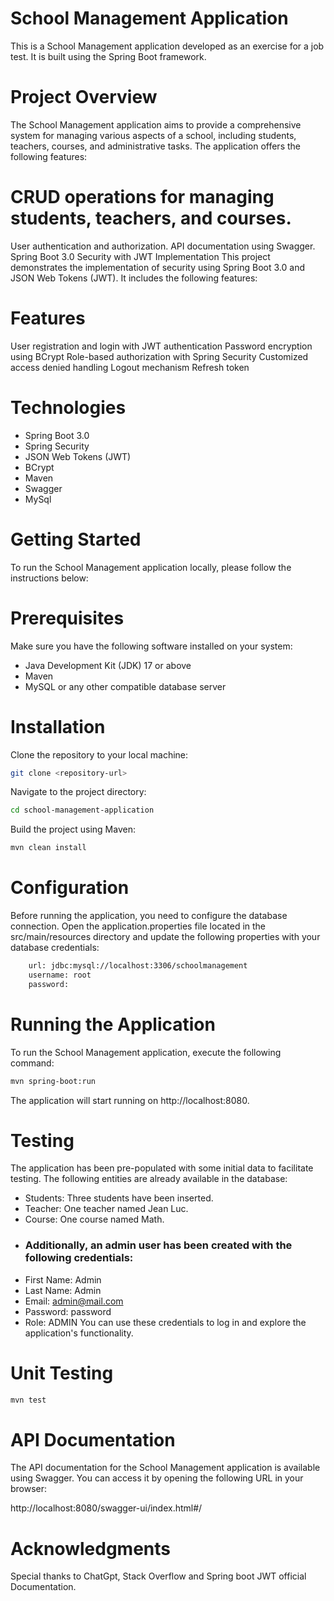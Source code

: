 # School Management Application
This is a School Management application developed as an exercise for a job test. It is built using the Spring Boot framework.

# Project Overview
The School Management application aims to provide a comprehensive system for managing various aspects of a school, including students, teachers, courses, and administrative tasks. The application offers the following features:

# CRUD operations for managing students, teachers, and courses.
User authentication and authorization.
API documentation using Swagger.
Spring Boot 3.0 Security with JWT Implementation
This project demonstrates the implementation of security using Spring Boot 3.0 and JSON Web Tokens (JWT). It includes the following features:

# Features
User registration and login with JWT authentication
Password encryption using BCrypt
Role-based authorization with Spring Security
Customized access denied handling
Logout mechanism
Refresh token
# Technologies
- Spring Boot 3.0
- Spring Security
- JSON Web Tokens (JWT)
- BCrypt
- Maven
- Swagger
- MySql
# Getting Started
To run the School Management application locally, please follow the instructions below:

# Prerequisites
Make sure you have the following software installed on your system:

- Java Development Kit (JDK) 17 or above
- Maven
- MySQL or any other compatible database server
# Installation
Clone the repository to your local machine:


```bash
git clone <repository-url>
```

Navigate to the project directory:

```bash
cd school-management-application
```
Build the project using Maven:

```bash
mvn clean install
```
# Configuration
Before running the application, you need to configure the database connection. Open the application.properties file located in the src/main/resources directory and update the following properties with your database credentials:
```bash
    url: jdbc:mysql://localhost:3306/schoolmanagement
    username: root
    password:
```

# Running the Application
To run the School Management application, execute the following command:
```bash
mvn spring-boot:run
```
The application will start running on http://localhost:8080.

# Testing
The application has been pre-populated with some initial data to facilitate testing. The following entities are already available in the database:

- Students: Three students have been inserted.
- Teacher: One teacher named Jean Luc.
- Course: One course named Math.
* ### Additionally, an admin user has been created with the following credentials:

- First Name: Admin
- Last Name: Admin
- Email: admin@mail.com
- Password: password
- Role: ADMIN
  You can use these credentials to log in and explore the application's functionality.

# Unit Testing
```bash
mvn test
```

# API Documentation
The API documentation for the School Management application is available using Swagger. You can access it by opening the following URL in your browser:

http://localhost:8080/swagger-ui/index.html#/


# Acknowledgments
Special thanks to ChatGpt, Stack Overflow and Spring boot JWT official Documentation.

